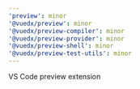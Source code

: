```yaml
---
'preview': minor
'@vuedx/preview': minor
'@vuedx/preview-compiler': minor
'@vuedx/preview-provider': minor
'@vuedx/preview-shell': minor
'@vuedx/preview-test-utils': minor
---
```


VS Code preview extension
